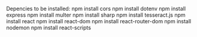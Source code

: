 Depencies to be installed:
npm install cors
npm install dotenv
npm install express
npm install multer
npm install sharp
npm install tesseract.js
npm install react 
npm install react-dom
npm install react-router-dom
npm install nodemon
npm install react-scripts